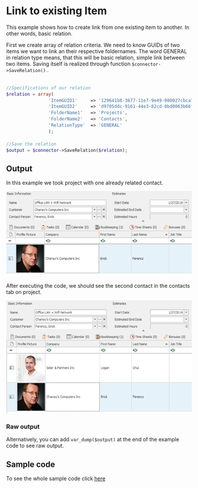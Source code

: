 # Link to existing Item
This example shows how to create link from one existing item to another. In other words, basic relation.

First we create array of relation criteria. We need to know GUIDs of two items we want to link an their respective foldernames. The word GENERAL in relation type means, that this will be basic relation, simple link between two items. Saving itself is realized through function ```$connector->SaveRelation()``` .

```php

//Specifications of our relation
$relation = array(
				'ItemGUID1'     => '129641b8-3677-11e7-9e49-080027cbca76',
				'ItemGUID2'     => 'd9705ddc-9161-44e3-82cd-0bd0063b66f5',
				'FolderName1'   => 'Projects',
				'FolderName2'   => 'Contacts',
				'RelationType'  => 'GENERAL'
				);

//Save the relation
$output = $connector->SaveRelation($relation);

```
## Output
In this example we took project with one already related contact.

![example output](Images/sample_output_before.PNG)

After executing the code, we should see the second contact in the contacts tab on project.

![example output](Images/sample_output_after.PNG)

### Raw output
Alternatively, you can add ```var_dump($output)``` at the end of the example code to see raw output.

## Sample code
To see the whole sample code click [here](sample_code.php)
